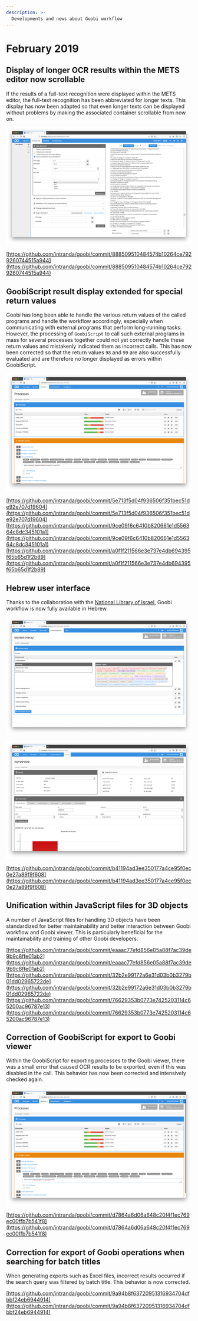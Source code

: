 ```yaml
---
description: >-
  Developments and news about Goobi workflow
---
```


# February 2019

## Display of longer OCR results within the METS editor now scrollable

If the results of a full-text recognition were displayed within the METS editor, the full-text recognition has been abbreviated for longer texts. This display has now been adapted so that even longer texts can be displayed without problems by making the associated container scrollable from now on.

![Scrollable OCR Container](1902_mets_ocr_en.png)

[https://github.com/intranda/goobi/commit/888509510484574b10264ce7929260744515a944](https://github.com/intranda/goobi/commit/888509510484574b10264ce7929260744515a944)

## GoobiScript result display extended for special return values

Goobi has long been able to handle the various return values of the called programs and handle the workflow accordingly, especially when communicating with external programs that perform long-running tasks. However, the processing of `GoobiScript` to call such external programs in mass for several processes together could not yet correctly handle these return values and mistakenly indicated them as incorrect calls. This has now been corrected so that the return values `98` and `99` are also successfully evaluated and are therefore no longer displayed as errors within GoobiScript.

![Return values for GoobiScript](1902_goobiscript_returncodes_en.png)

[https://github.com/intranda/goobi/commit/5e713f5d04f936506f351bec51de92e707d19604](https://github.com/intranda/goobi/commit/5e713f5d04f936506f351bec51de92e707d19604) [https://github.com/intranda/goobi/commit/9ce09f6c6410b820661e1d556364c8dc345101a1](https://github.com/intranda/goobi/commit/9ce09f6c6410b820661e1d556364c8dc345101a1) [https://github.com/intranda/goobi/commit/a0f1f211566e3e737e4db694395f65b65d1f2b89](https://github.com/intranda/goobi/commit/a0f1f211566e3e737e4db694395f65b65d1f2b89)

## Hebrew user interface 

Thanks to the collaboration with the [National Library of Israel](http://nli.org.il/), Goobi workflow is now fully available in Hebrew.

![Hebrew User Groups](1902_heb01.png)

![Hebrew statistics](1902_heb02.png)

[https://github.com/intranda/goobi/commit/b41194ad3ee350177a4ce95f0ec0e27a89f9f608](https://github.com/intranda/goobi/commit/b41194ad3ee350177a4ce95f0ec0e27a89f9f608)

## Unification within JavaScript files for 3D objects

A number of JavaScript files for handling 3D objects have been standardized for better maintainability and better interaction between Goobi workflow and Goobi viewer. This is particularly beneficial for the maintainability and training of other Goobi developers.

[https://github.com/intranda/goobi/commit/eaaac77efd856e05a88f7ac39de9b9c8ffe01ab2](https://github.com/intranda/goobi/commit/eaaac77efd856e05a88f7ac39de9b9c8ffe01ab2) [https://github.com/intranda/goobi/commit/32b2e99172a6e31d03b0b3279b01dd02965722de](https://github.com/intranda/goobi/commit/32b2e99172a6e31d03b0b3279b01dd02965722de) [https://github.com/intranda/goobi/commit/76629353b0773e7425203114c65200ac96787e13](https://github.com/intranda/goobi/commit/76629353b0773e7425203114c65200ac96787e13)

## Correction of GoobiScript for export to Goobi viewer

Within the GoobiScript for exporting processes to the Goobi viewer, there was a small error that caused OCR results to be exported, even if this was disabled in the call. This behavior has now been corrected and intensively checked again.

![Correct export of OCR results depending on parameters](1902_ocr_export_en.png)

[https://github.com/intranda/goobi/commit/d7864a6d06a648c20f4f1ec769ec00ffb7b541f8](https://github.com/intranda/goobi/commit/d7864a6d06a648c20f4f1ec769ec00ffb7b541f8)

## Correction for export of Goobi operations when searching for batch titles

When generating exports such as Excel files, incorrect results occurred if the search query was filtered by batch title. This behavior is now corrected.

[https://github.com/intranda/goobi/commit/9a94b8f63720951316934704dfbbf24eb6944914](https://github.com/intranda/goobi/commit/9a94b8f63720951316934704dfbbf24eb6944914)